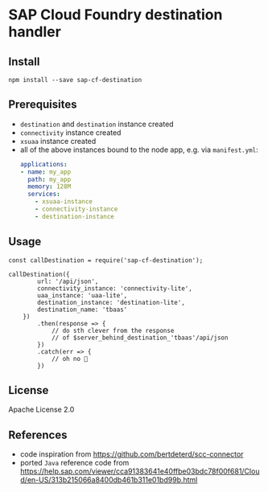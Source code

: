 # SAP Cloud Foundry destination handler

## Install
~~~
npm install --save sap-cf-destination
~~~

## Prerequisites
- `destination` and `destination` instance created
- `connectivity` instance created
- `xsuaa` instance created
- all of the above instances bound to the node app, e.g. via `manifest.yml`:
  ~~~ yaml
  applications:
  - name: my_app
    path: my_app
    memory: 128M
    services:
      - xsuaa-instance
      - connectivity-instance
      - destination-instance
  ~~~  

## Usage
~~~
const callDestination = require('sap-cf-destination');

callDestination({
        url: '/api/json',
        connectivity_instance: 'connectivity-lite',
        uaa_instance: 'uaa-lite',
        destination_instance: 'destination-lite',
        destination_name: 'tbaas'
    })
        .then(response => {
            // do sth clever from the response
            // of $server_behind_destination_'tbaas'/api/json
        })
        .catch(err => {
            // oh no 💩
        })
~~~



## License
Apache License 2.0

## References
- code inspiration from https://github.com/bertdeterd/scc-connector
- ported `Java` reference code from https://help.sap.com/viewer/cca91383641e40ffbe03bdc78f00f681/Cloud/en-US/313b215066a8400db461b311e01bd99b.html
